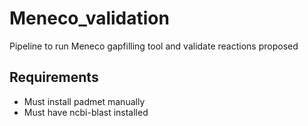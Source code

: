# Meneco_validation
Pipeline to run Meneco gapfilling tool and validate reactions proposed

## Requirements
- Must install padmet manually
- Must have ncbi-blast installed